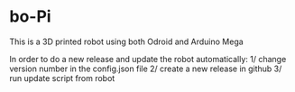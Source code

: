 # bo-Pi
This is a 3D printed robot using both Odroid and Arduino Mega

In order to do a new release and update the robot automatically:
1/ change version number in the config.json file
2/ create a new release in github
3/ run update script from robot
